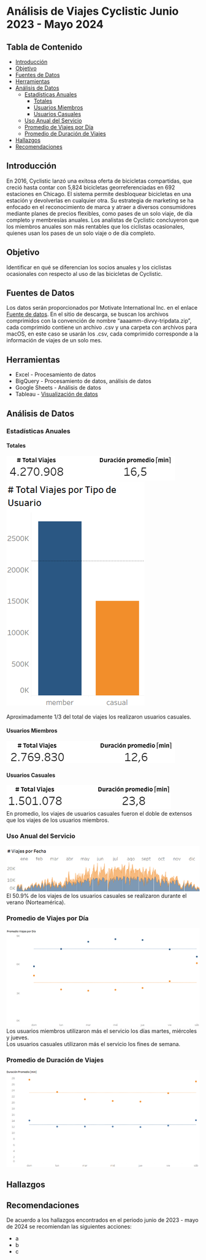 # Análisis de Viajes Cyclistic Junio 2023 - Mayo 2024



## Tabla de Contenido
- [Introducción](#introducción)
- [Objetivo](#objetivo)
- [Fuentes de Datos](#fuentes-de-datos)
- [Herramientas](#herramientas)
- [Análisis de Datos](#análisis-de-datos)
  - [Estadísticas Anuales](#estadísticas-anuales)
    - [Totales](#totales)
    - [Usuarios Miembros](#usuarios-miembros)
    - [Usuarios Casuales](#usuarios-casuales)
  - [Uso Anual del Servicio](#uso-anual-del-servicio)
  - [Promedio de Viajes por Día](#promedio-de-viajes-por-día)
  - [Promedio de Duración de Viajes](#promedio-de-duración-de-viajes)
- [Hallazgos](#hallazgos)
- [Recomendaciones](#recomendaciones)

## Introducción
En 2016, Cyclistic lanzó una exitosa oferta de bicicletas compartidas, que creció hasta contar con 5,824 bicicletas georreferenciadas en 692 estaciones en Chicago. El sistema permite desbloquear bicicletas en una estación y devolverlas en cualquier otra. Su estrategia de marketing se ha enfocado en el reconocimiento de marca y atraer a diversos consumidores mediante planes de precios flexibles, como pases de un solo viaje, de día completo y membresías anuales. Los analistas de Cyclistic concluyeron que los miembros anuales son más rentables que los ciclistas ocasionales, quienes usan los pases de un solo viaje o de día completo.

## Objetivo
Identificar en qué se diferencian los socios anuales y los ciclistas ocasionales con respecto al uso de las bicicletas de Cyclistic.
## Fuentes de Datos
Los datos serán proporcionados por Motivate International Inc. en el enlace [Fuente de datos](https://divvy-tripdata.s3.amazonaws.com/index.html).
En el sitio de descarga, se buscan los archivos comprimidos con la convención de nombre “aaaamm-divvy-tripdata.zip”, cada comprimido contiene un archivo .csv y una carpeta con archivos para macOS, en este caso se usarán los .csv, cada comprimido corresponde a la información de viajes de un solo mes.

## Herramientas
- Excel - Procesamiento de datos
- BigQuery - Procesamiento de datos, análisis de datos
- Google Sheets - Análisis de datos
- Tableau - [Visualización de datos](https://public.tableau.com/app/profile/luis.mart.nez1450/viz/GooglecapstoneprojectCyclistic/Dashboard1)

## Análisis de Datos

### Estadísticas Anuales

#### Totales
![kpi_total](https://github.com/Schiavi13/Proyecto-Final-Google-Cyclistic/blob/main/Assets/Imagenes/viz_kpi_total.png)
<br/>
![bar_plot_totales](https://github.com/Schiavi13/Proyecto-Final-Google-Cyclistic/blob/main/Assets/Imagenes/viz_cantiad_total_viajes_tipo_usuario.png)
<br/>
<br/>
Aproximadamente 1/3 del total de viajes los realizaron usuarios casuales.

#### Usuarios Miembros
![kpi_miembros](https://github.com/Schiavi13/Proyecto-Final-Google-Cyclistic/blob/main/Assets/Imagenes/viz_kpi_miembros.png)

#### Usuarios Casuales
![kpi_csuales](https://github.com/Schiavi13/Proyecto-Final-Google-Cyclistic/blob/main/Assets/Imagenes/viz_kpi_casuales.png)
<br/>
En promedio, los viajes de usuarios casuales fueron el doble de extensos que los viajes de los usuarios miembros.

### Uso Anual del Servicio
![uso_anual](https://github.com/Schiavi13/Proyecto-Final-Google-Cyclistic/blob/main/Assets/Imagenes/viz_cantidad_viajes_fecha_tipo_usuario.png)
<br/>
El 50.9% de los viajes de los usuarios casuales se realizaron durante el verano (Norteamérica).

### Promedio de Viajes por Día
![promedio_viajes_dia](https://github.com/Schiavi13/Proyecto-Final-Google-Cyclistic/blob/main/Assets/Imagenes/viz_promedio_viajes_dia_tipo_usuario.png)
<br/>
Los usuarios miembros utilizaron más el servicio los días martes, miércoles y jueves.
<br/>
Los usuarios casuales utilizaron más el servicio los fines de semana.

### Promedio de Duración de Viajes
![promedio_duracion_dia](https://github.com/Schiavi13/Proyecto-Final-Google-Cyclistic/blob/main/Assets/Imagenes/viz_duracion_promedio_dia_tipo_usuario.png)

## Hallazgos

## Recomendaciones
De acuerdo a los hallazgos encontrados en el periodo junio de 2023 - mayo de 2024 se recomiendan las siguientes acciones:
- a
- b
- c

